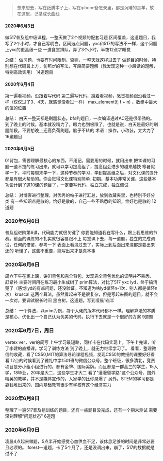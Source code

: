 > 想来想去，写在纸质本子上，写在iphone备忘录里，都是沉睡的羔羊，放在这里，记录成长曲线

#### 2020年6月3日
做517普及组中级课程，一整天做了2个视频的配套习题
区间覆盖，这道题目，我写了2个小时，才自己写明白。区间选点问题，yxc和517的写法不一样，这个问题上yxc的更高级一些
一道食堂排队，弄了3个小时，半夜12点才睡觉

总结：
做习题，也要有时间限制，否则，一整天就这样过去了
做题目的时候，特别想在代码最上方，仿照cf的写法，写段简要题解（我发现这种一小段话的题解，特别高效实用）
14道题目

#### 2020年6月4日
第一遍看视频，没跟着写代码
第二遍写代码，跳着看视频，感觉视频跟没看过一样（仅仅过了3、4天，就感觉没看过一样）
max_element(f, f + n)  ，数组中最大的值的位置 

总结：
白天一整天都是刷题状态，bfs的题目，一次编译通过AC还是很带劲的。到了晚上的时候，基本就没精力了，眼力也到极限了。也就是说，白天是最好的刷题阶段，不要想晚上还高负荷刷题，脑子不转的
术语：操作，小改装，太大力了
16道题目

#### 2020年6月5日
01背包，需要理解最核心的东西，不用记。需要用的时候，就用出来
把10课的习题一道不拉的练习出来，就可以学习提高组了，提高组会进步的越来越快
寒暑假学一下，平时每周末学一下，这种节奏的学习，学到提高组之后，对文化课的提升都是有很大帮助的。你会觉得文化课特别简单.
初期，基本功非常关键，这些基本功设计到了这10课的题目了，一定要写代码，独立完成，独立调试

总结：
对博客进行整理，对优秀的帖子进行汇总，放到收藏夹里，也特别不好分类
有一些知识点是散的，恰好是散的，自己一些不熟悉的知识，恰好也是散的
12道题

### 2020年6月6日
普及组进阶第6课，代码能力就很关键了
你要能知道我在写什么，跟上我思维的节奏。前面的课练的不扎实就很容易跟不上
每堂课下去，每一道题，独立的完成调试，任何的借鉴、参考一下
表面上看混过去了，实际上到后面出来混都是要出来还的
听懂了，这些不重要，能写出来才是真本事

### 2020年6月6日
周六下午在家上课，讲01背包和完全背包，发现完全背包优化的证明并不熟悉，赶紧补
主要时间用在练习最小生成树了
prim算法，对比了517 yxc lyd，终于搞清楚了（感觉lyd的有点问题，还没验证。不知道为啥lyd循环n-1次，别人都是循环n次）
kruscal
这两个算法，虽然看起来不是很复杂，但是写起来图的题目，就不会一次对，要调试很长时间
黑白树，这道题，写到凌晨1点半

总结：
一个算法，以prim为例，每个大佬的版本代码都不一样。理解算法的本质是核心，优化出一个自己认为优美的代码，执行下去就是一个很好的方案
9道题

### 2020年6月7日，周日
vertex  ver，ver的简写
上午学习最短路，同样卡在代码实现上，下午上完课，听了李建的直播课，学习了训练方法
到了晚上，就无力继续学习了。
看看，整理微信的收藏，看了CS50,MIT的算法导论课程视频，发现CS50的教授的课要好好看看
12点的时候看到了雅礼中学1501班的微信公众号，整个班级，很多清北，竞赛项目是分小组小组进行的，都有金牌、国际奖牌。而且都是一群高三的学生，15入学，18毕业，20年是大二，这些学生才大二
看了“漫漫留学路”这个公众号，国外精英的教学，并不是媒体宣传的，人家学的比你屌爆了
另外，STEM的学习都是靠钱堆出来的，国内基础教育很少有学校有这个经济实力

### 2020年6月8日
整理了一遍517普及组训练的题目，还有一些题目没完成，还有一个期末测试
需要深刻理解“问题状态”
6道题

### 2020年6月9日
凌晨4点起来做题，5点半开始感觉心血供血不足，该休息足够的时间是非常必要且必须的。
forest一道题，卡了5个月了，还是没调出来，崩了，517的数据就是过不了
